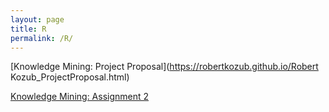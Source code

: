 ```yaml
---
layout: page
title: R
permalink: /R/
---
```


[Knowledge Mining: Project Proposal](https://robertkozub.github.io/Robert Kozub_ProjectProposal.html)

[Knowledge Mining: Assignment 2](https://robertkozub.github.io/Assignment2.html)
